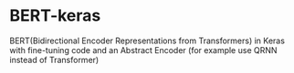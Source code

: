 # BERT-keras
BERT(Bidirectional Encoder Representations from Transformers) in Keras with fine-tuning code and an Abstract Encoder (for example use QRNN instead of Transformer)
